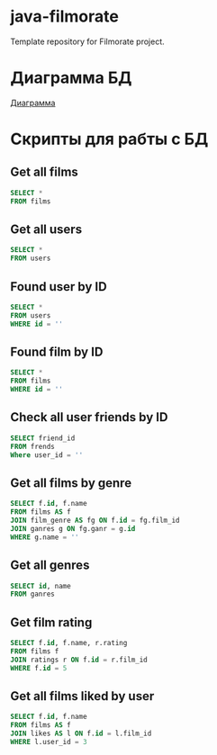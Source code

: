 # java-filmorate
Template repository for Filmorate project.

# Диаграмма БД
[Диаграмма](images/BD_Diagram.png)

# Скрипты для рабты с БД

## Get all films

```SQL
SELECT * 
FROM films
```

## Get all users

```SQL
SELECT *
FROM users
```

## Found user by ID

```SQL
SELECT *
FROM users
WHERE id = ''
```

## Found film by ID

```SQL
SELECT *
FROM films
WHERE id = ''
```

## Check all user friends by ID

```SQL
SELECT friend_id
FROM frends
Where user_id = ''
```

## Get all films by genre

```SQL
SELECT f.id, f.name
FROM films AS f
JOIN film_genre AS fg ON f.id = fg.film_id
JOIN ganres g ON fg.ganr = g.id
WHERE g.name = ''
```

## Get all genres

```SQL
SELECT id, name
FROM ganres
```

## Get film rating

```SQL
SELECT f.id, f.name, r.rating
FROM films f
JOIN ratings r ON f.id = r.film_id
WHERE f.id = 5
```

## Get all films liked by user

```SQL
SELECT f.id, f.name
FROM films AS f
JOIN likes AS l ON f.id = l.film_id
WHERE l.user_id = 3
```